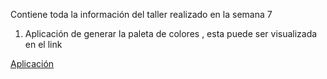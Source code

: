 Contiene toda la información del taller realizado en la semana 7

1. Aplicación de generar la paleta de colores , esta puede ser visualizada en el link 

[Aplicación](http://htmlpreview.github.io?https://github.com/remedrano/talleresPruebas/blob/master/Taller7/app_paleta_colores/palette.html)
